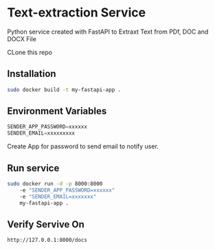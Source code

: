 # Text-extraction Service

Python service created with FastAPI to Extraxt Text from PDf, DOC and DOCX File

CLone this repo

## Installation

```bash
sudo docker build -t my-fastapi-app .
```

## Environment Variables
```python
SENDER_APP_PASSWORD=xxxxxx
SENDER_EMAIL=xxxxxxxxx
```
Create App for password to send email to notify user.

## Run service

```bash
sudo docker run -d -p 8000:8000 
    -e "SENDER_APP_PASSWORD=xxxxxx" 
    -e "SENDER_EMAIL=xxxxxxx" 
    my-fastapi-app .
```

## Verify Servive On
```http://127.0.0.1:8000/docs```

